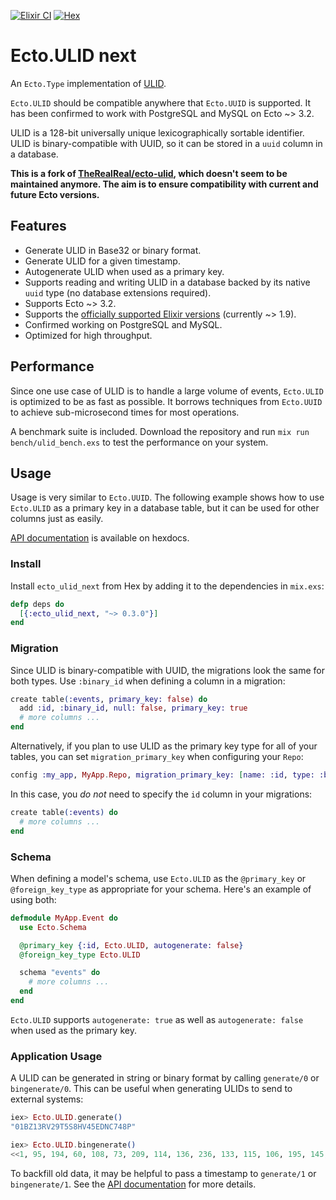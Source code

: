 [![Elixir CI](https://github.com/woylie/ecto_ulid/actions/workflows/elixir.yml/badge.svg)](https://github.com/woylie/ecto_ulid/actions/workflows/elixir.yml) [![Hex](https://img.shields.io/hexpm/v/ecto_ulid_next)](https://hex.pm/packages/ecto_ulid_next)

# Ecto.ULID next

An `Ecto.Type` implementation of [ULID](https://github.com/ulid/spec).

`Ecto.ULID` should be compatible anywhere that `Ecto.UUID` is supported. It has
been confirmed to work with PostgreSQL and MySQL on Ecto ~> 3.2.

ULID is a 128-bit universally unique lexicographically sortable identifier. ULID
is binary-compatible with UUID, so it can be stored in a `uuid` column in a
database.

**This is a fork of [TheRealReal/ecto-ulid](https://github.com/TheRealReal/ecto-ulid),
which doesn't seem to be maintained anymore. The aim is to ensure compatibility
with current and future Ecto versions.**

## Features

- Generate ULID in Base32 or binary format.
- Generate ULID for a given timestamp.
- Autogenerate ULID when used as a primary key.
- Supports reading and writing ULID in a database backed by its native `uuid`
  type (no database extensions required).
- Supports Ecto ~> 3.2.
- Supports the [officially supported Elixir versions](https://hexdocs.pm/elixir/1.13/compatibility-and-deprecations.html) (currently ~> 1.9).
- Confirmed working on PostgreSQL and MySQL.
- Optimized for high throughput.

## Performance

Since one use case of ULID is to handle a large volume of events, `Ecto.ULID` is
optimized to be as fast as possible. It borrows techniques from `Ecto.UUID` to
achieve sub-microsecond times for most operations.

A benchmark suite is included. Download the repository and run `mix run bench/ulid_bench.exs` to test the performance on your system.

## Usage

Usage is very similar to `Ecto.UUID`. The following example shows how to use
`Ecto.ULID` as a primary key in a database table, but it can be used for other
columns just as easily.

[API documentation](https://hexdocs.pm/ecto_ulid_next) is available on hexdocs.

### Install

Install `ecto_ulid_next` from Hex by adding it to the dependencies in
`mix.exs`:

```elixir
defp deps do
  [{:ecto_ulid_next, "~> 0.3.0"}]
end
```

### Migration

Since ULID is binary-compatible with UUID, the migrations look the same for both
types. Use `:binary_id` when defining a column in a migration:

```elixir
create table(:events, primary_key: false) do
  add :id, :binary_id, null: false, primary_key: true
  # more columns ...
end
```

Alternatively, if you plan to use ULID as the primary key type for all of your
tables, you can set `migration_primary_key` when configuring your `Repo`:

```elixir
config :my_app, MyApp.Repo, migration_primary_key: [name: :id, type: :binary_id]
```

In this case, you _do not_ need to specify the `id` column in your migrations:

```elixir
create table(:events) do
  # more columns ...
end
```

### Schema

When defining a model's schema, use `Ecto.ULID` as the `@primary_key` or
`@foreign_key_type` as appropriate for your schema. Here's an example of using
both:

```elixir
defmodule MyApp.Event do
  use Ecto.Schema

  @primary_key {:id, Ecto.ULID, autogenerate: false}
  @foreign_key_type Ecto.ULID

  schema "events" do
    # more columns ...
  end
end
```

`Ecto.ULID` supports `autogenerate: true` as well as `autogenerate: false` when
used as the primary key.

### Application Usage

A ULID can be generated in string or binary format by calling `generate/0` or
`bingenerate/0`. This can be useful when generating ULIDs to send to external
systems:

```elixir
iex> Ecto.ULID.generate()
"01BZ13RV29T5S8HV45EDNC748P"

iex> Ecto.ULID.bingenerate()
<<1, 95, 194, 60, 108, 73, 209, 114, 136, 236, 133, 115, 106, 195, 145, 22>>
```

To backfill old data, it may be helpful to pass a timestamp to `generate/1` or
`bingenerate/1`. See the
[API documentation](https://hexdocs.pm/ecto_ulid_next) for more details.
